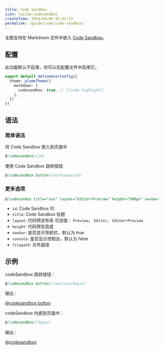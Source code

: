 ```yaml
---
title: Code Sandbox
icon: lucide:codesandbox
createTime: 2024/04/04 03:42:13
permalink: /guide/code/code-sandbox/
---
```


主题支持在 Markdown 文件中嵌入 [Code Sandbox](https://codesandbox.io)。

## 配置

此功能默认不启用，你可以在配置文件中启用它。

```ts title=".vuepress/config.ts"
export default defineUserConfig({
  theme: plumeTheme({
    markdown: {
      codesandbox: true, // [!code highlight]
    },
  })
})
```

## 语法

### 简单语法

将 Code Sandbox 嵌入到页面中

```md
@[codesandbox](id)
```

使用 Code Sandbox 跳转按钮

```md
@[codesandbox button](workspace/id)
```

### 更多选项

```md
@[codesanbox title="xxx" layout="Editor+Preview" height="500px" navbar="false" console](id#filepath)
```

- `id`: Code Sandbox ID
- `title`: Code Sandbox 标题
- `layout`: 代码预览布局 可选值： `Preview`， `Editor`， `Editor+Preview`
- `height`: 代码预览高度
- `navbar`: 是否显示导航栏，默认为 true
- `console`: 是否显示控制台，默认为 false
- `filepath`: 文件路径

## 示例

codeSandbox 跳转按钮：

```md
@[codesandbox button](reaction/5wyzu)
```

输出：

@[codesandbox button](reaction/5wyzu)

codeSandbox 内嵌到页面中：

```md
@[codesandbox](5wyzu)
```

输出：

@[codesandbox](5wyzu)
